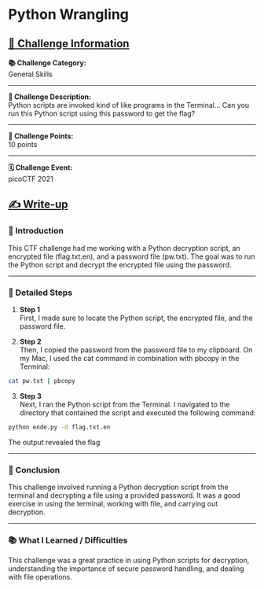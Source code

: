 # Python Wrangling

## <u>🎯 Challenge Information</u>

**📚 Challenge Category:**  
General Skills

---
**📝 Challenge Description:**  
Python scripts are invoked kind of like programs in the Terminal... Can you run this Python script using this password to get the flag?

---
**🏅 Challenge Points:**  
10 points

---
**🗓 Challenge Event:**  
picoCTF 2021

## <u> ✍️ Write-up </u>

### 🚀 Introduction
This CTF challenge had me working with a Python decryption script, an encrypted file (flag.txt.en), and a password file (pw.txt). The goal was to run the Python script and decrypt the encrypted file using the password.

---
### 📝 Detailed Steps

1. **Step 1**  
First, I made sure to locate the Python script, the encrypted file, and the password file.

2. **Step 2**  
Then, I copied the password from the password file to my clipboard. On my Mac, I used the cat command in combination with pbcopy in the Terminal:

```bash
cat pw.txt | pbcopy
```

3. **Step 3**  
Next, I ran the Python script from the Terminal. I navigated to the directory that contained the script and executed the following command:

```bash
python ende.py -d flag.txt.en
```

The output revealed the flag

---
### 🎈 Conclusion
This challenge involved running a Python decryption script from the terminal and decrypting a file using a provided password. It was a good exercise in using the terminal, working with file, and carrying out decryption.

---
### 📚 What I Learned / Difficulties
This challenge was a great practice in using Python scripts for decryption, understanding the importance of secure password handling, and dealing with file operations.

